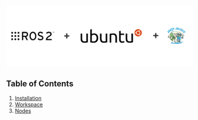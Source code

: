 ![ROS2 in Ubuntu](https://raw.githubusercontent.com/dhanushshettigar/Getting-Started-With-ROS2/master/cover-image.png)
## Table of Contents

1. [Installation](https://github.com/dhanushshettigar/Getting-Started-With-ROS2/wiki)
2. [Workspace](https://github.com/dhanushshettigar/Getting-Started-With-ROS2/wiki/Workspace)
3. [Nodes](https://github.com/dhanushshettigar/Getting-Started-With-ROS2/wiki/Nodes)

